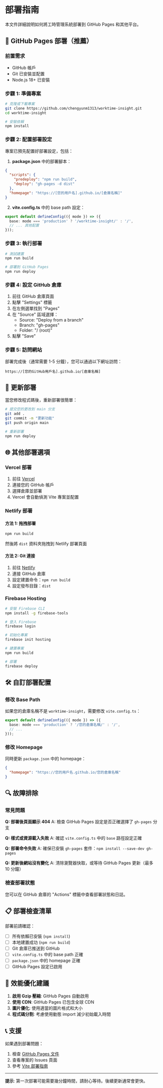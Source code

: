 # 部署指南

本文件詳細說明如何將工時管理系統部署到 GitHub Pages 和其他平台。

## 🚀 GitHub Pages 部署（推薦）

### 前置需求
- GitHub 帳戶
- Git 已安裝並配置
- Node.js 18+ 已安裝

### 步驟 1: 準備專案

```bash
# 克隆或下載專案
git clone https://github.com/chengyunm1313/worktime-insight.git
cd worktime-insight

# 安裝依賴
npm install
```

### 步驟 2: 配置部署設定

專案已預先配置好部署設定，包括：

1. **package.json** 中的部署腳本：
```json
{
  "scripts": {
    "predeploy": "npm run build",
    "deploy": "gh-pages -d dist"
  },
  "homepage": "https://[您的用戶名].github.io/[倉庫名稱]"
}
```

2. **vite.config.ts** 中的 base path 設定：
```typescript
export default defineConfig(({ mode }) => ({
  base: mode === 'production' ? '/worktime-insight/' : '/',
  // ... 其他配置
}));
```

### 步驟 3: 執行部署

```bash
# 測試建置
npm run build

# 部署到 GitHub Pages
npm run deploy
```

### 步驟 4: 設定 GitHub 倉庫

1. 前往 GitHub 倉庫頁面
2. 點擊 "Settings" 標籤
3. 在左側選單找到 "Pages"
4. 在 "Source" 區域選擇：
   - Source: "Deploy from a branch"
   - Branch: "gh-pages"
   - Folder: "/ (root)"
5. 點擊 "Save"

### 步驟 5: 訪問網站

部署完成後（通常需要 1-5 分鐘），您可以通過以下網址訪問：
```
https://[您的GitHub用戶名].github.io/[倉庫名稱]
```

## 🔄 更新部署

當您修改程式碼後，重新部署很簡單：

```bash
# 提交您的更改到 main 分支
git add .
git commit -m "更新功能"
git push origin main

# 重新部署
npm run deploy
```

## 🌐 其他部署選項

### Vercel 部署

1. 前往 [Vercel](https://vercel.com)
2. 連接您的 GitHub 帳戶
3. 選擇倉庫並部署
4. Vercel 會自動偵測 Vite 專案並配置

### Netlify 部署

#### 方法 1: 拖拽部署
```bash
npm run build
```
然後將 `dist` 資料夾拖拽到 Netlify 部署頁面

#### 方法 2: Git 連接
1. 前往 [Netlify](https://netlify.com)
2. 連接 GitHub 倉庫
3. 設定建置命令：`npm run build`
4. 設定發布目錄：`dist`

### Firebase Hosting

```bash
# 安裝 Firebase CLI
npm install -g firebase-tools

# 登入 Firebase
firebase login

# 初始化專案
firebase init hosting

# 建置專案
npm run build

# 部署
firebase deploy
```

## 🛠️ 自訂部署配置

### 修改 Base Path

如果您的倉庫名稱不是 `worktime-insight`，需要修改 `vite.config.ts`：

```typescript
export default defineConfig(({ mode }) => ({
  base: mode === 'production' ? '/您的倉庫名稱/' : '/',
  // ...
}));
```

### 修改 Homepage

同時更新 `package.json` 中的 homepage：

```json
{
  "homepage": "https://您的用戶名.github.io/您的倉庫名稱"
}
```

## 🔍 故障排除

### 常見問題

**Q: 部署後頁面顯示 404**
A: 檢查 GitHub Pages 設定是否正確選擇了 `gh-pages` 分支

**Q: 樣式或資源載入失敗**
A: 確認 `vite.config.ts` 中的 `base` 路徑設定正確

**Q: 部署命令失敗**
A: 確保已安裝 `gh-pages` 套件：`npm install --save-dev gh-pages`

**Q: 更新後網站沒有變化**
A: 清除瀏覽器快取，或等待 GitHub Pages 更新（最多 10 分鐘）

### 檢查部署狀態

您可以在 GitHub 倉庫的 "Actions" 標籤中查看部署狀態和日誌。

## 📋 部署檢查清單

部署前請確認：

- [ ] 所有依賴已安裝 (`npm install`)
- [ ] 本地建置成功 (`npm run build`)
- [ ] Git 倉庫已推送到 GitHub
- [ ] `vite.config.ts` 中的 base path 正確
- [ ] `package.json` 中的 homepage 正確
- [ ] GitHub Pages 設定已啟用

## 🎯 效能優化建議

1. **啟用 Gzip 壓縮**: GitHub Pages 自動啟用
2. **使用 CDN**: GitHub Pages 已包含全球 CDN
3. **圖片優化**: 使用適當的圖片格式和大小
4. **程式碼分割**: 考慮使用動態 import 減少初始載入時間

## 📞 支援

如果遇到部署問題：

1. 檢查 [GitHub Pages 文件](https://docs.github.com/en/pages)
2. 查看專案的 Issues 頁面
3. 參考 [Vite 部署指南](https://vitejs.dev/guide/static-deploy.html)

---

**提示**: 第一次部署可能需要幾分鐘時間，請耐心等待。後續更新通常會更快。